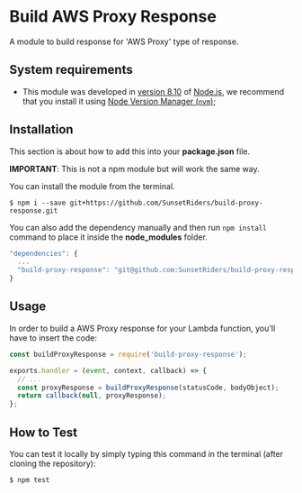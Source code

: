 # Build AWS Proxy Response
A module to build response for 'AWS Proxy' type of response.

## System requirements

  - This module was developed in [version 8.10](https://nodejs.org/en/blog/release/v8.10.0/) of [Node.js](https://nodejs.org/en/), we recommend that you install it using [Node Version Manager (`nvm`)](https://github.com/creationix/nvm);

## Installation

This section is about how to add this into your **package.json** file.

**IMPORTANT**: This is not a npm module but will work the same way.

You can install the module from the terminal.

```shell-script
$ npm i --save git+https://github.com/SunsetRiders/build-proxy-response.git
```

You can also add the dependency manually and then run ```npm install``` command to place it inside the **node_modules** folder.

```javascript
"dependencies": {
  ...
  "build-proxy-response": "git@github.com:SunsetRiders/build-proxy-response.git"
}
 ```
 
## Usage

In order to build a AWS Proxy response for your Lambda function, you'll have to insert the code:

```javascript
const buildProxyResponse = require('build-proxy-response');

exports.handler = (event, context, callback) => {
  // ...
  const proxyResponse = buildProxyResponse(statusCode, bodyObject);
  return callback(null, proxyResponse);
};
```

## How to Test

You can test it locally by simply typing this command in the terminal (after cloning the repository):

```shell-script
$ npm test
```
